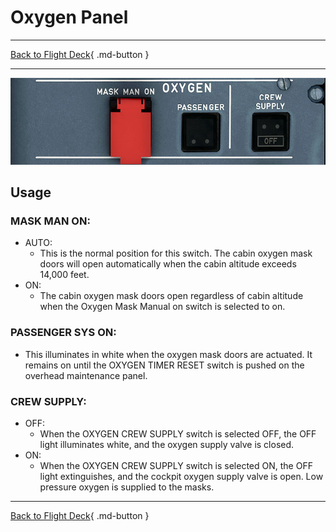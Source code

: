 # Oxygen Panel

---

[Back to Flight Deck](../index.md){ .md-button }

---

![Oxygen Panel](../../../assets/a32nx-briefing/overhead-panel/Oxygen.jpg "Oxygen Panel")

## Usage

### MASK MAN ON:

- AUTO:
    - This is the normal position for this switch. The cabin oxygen mask doors will open automatically when the cabin altitude exceeds 14,000 feet.
- ON:
    - The cabin oxygen mask doors open regardless of cabin altitude when the Oxygen Mask Manual on switch is selected to on.

### PASSENGER SYS ON:

- This illuminates in white when the oxygen mask doors are actuated. It remains on until the OXYGEN TIMER RESET switch is pushed on the overhead maintenance panel.

### CREW SUPPLY:

- OFF:
    - When the OXYGEN CREW SUPPLY switch is selected OFF, the OFF light illuminates white, and the oxygen supply valve is closed.
- ON:
    - When the OXYGEN CREW SUPPLY switch is selected ON, the OFF light extinguishes, and the cockpit oxygen supply valve is open. Low pressure oxygen is supplied to the masks.

---

[Back to Flight Deck](../index.md){ .md-button }
